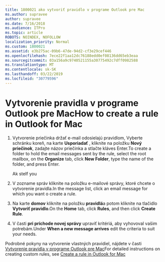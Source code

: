 ```yaml
---
title: 1800021 ako vytvoriť pravidlo v programe Outlook pre Mac
ms.author: supravee
author: supravee
ms.date: 7/16/2018
ms.audience: ITPro
ms.topic: article
ROBOTS: NOINDEX, NOFOLLOW
localization_priority: Normal
ms.custom: 1800021
ms.assetid: e3b275ac-09b6-47de-94d2-cf3e29cef446
ms.openlocfilehash: 7ece22f1aa12dc76188edd0ef08136dd65eb3eaa
ms.sourcegitcommit: 03a156a9c9740521155a30775492c7dff0982588
ms.translationtype: MT
ms.contentlocale: sk-SK
ms.lasthandoff: 03/22/2019
ms.locfileid: "30779596"
---
```

# <a name="how-to-create-a-rule-in-outlook-for-mac"></a><span data-ttu-id="e0fcb-102">Vytvorenie pravidla v programe Outlook pre Mac</span><span class="sxs-lookup"><span data-stu-id="e0fcb-102">How to create a rule in Outlook for Mac</span></span>

1. <span data-ttu-id="e0fcb-103">Vytvorenie priečinka držať e-mail odosielajú pravidlom, Vyberte schránku koreň, na karte **Usporiadať** , kliknite na položku **Nový priečinok**, zadajte názov priečinka a stlačte kláves Enter.</span><span class="sxs-lookup"><span data-stu-id="e0fcb-103">To create a folder to hold the email messages sent by the rule, select the root mailbox, on the **Organize** tab, click **New Folder**, type the name of the folder, and press Enter.</span></span>
    
    <span data-ttu-id="e0fcb-104">Ak ste</span><span class="sxs-lookup"><span data-stu-id="e0fcb-104">If you</span></span> 
    
2. <span data-ttu-id="e0fcb-105">V zozname správ kliknite na položku e-mailové správy, ktoré chcete o vytvorenie pravidla.</span><span class="sxs-lookup"><span data-stu-id="e0fcb-105">In the message list, click an email message for which you want o create a rule.</span></span>
    
3. <span data-ttu-id="e0fcb-106">Na karte **domov** kliknite na položku **pravidlá**a potom kliknite na tlačidlo **Vytvoriť pravidlo**.</span><span class="sxs-lookup"><span data-stu-id="e0fcb-106">On the **Home** tab, click **Rules**, and then click **Create Rule**.</span></span>
    
4. <span data-ttu-id="e0fcb-107">V časti **pri príchode novej správy** upraviť kritériá, aby vyhovoval vašim potrebám.</span><span class="sxs-lookup"><span data-stu-id="e0fcb-107">Under **When a new message arrives** edit the criteria to suit your needs.</span></span> 
    
<span data-ttu-id="e0fcb-108">Podrobné pokyny na vytvorenie vlastných pravidiel, nájdete v časti [Vytvorenie pravidla v programe Outlook pre Mac](https://aka.ms/AA1uy0v)</span><span class="sxs-lookup"><span data-stu-id="e0fcb-108">For detailed instructions on creating custom rules, see [Create a rule in Outlook for Mac](https://aka.ms/AA1uy0v)</span></span>
  

